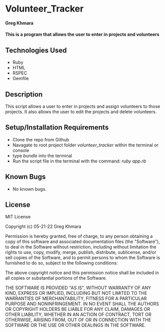 # Volunteer_Tracker

#### Greg Khmara

#### This is a program that allows the user to enter in projects and volunteers

## Technologies Used

* Ruby
* HTML
* RSPEC
* Gemfile

## Description

This script allows a user to enter in projects and assign volunteers to those projects. It also allows the user to edit the projects and delete volunteers.

## Setup/Installation Requirements

* Clone the repo from Github
* Navagate to root project folder *volunteer_tracker* within the terminal or console
* type *bundle* into the terminal
* Run the script file in the terminal with the command: *ruby app.rb*

## Known Bugs

* No known bugs.

## License

MIT License

Copyright (c) 05-21-22 Greg Khmara

Permission is hereby granted, free of charge, to any person obtaining a copy
of this software and associated documentation files (the "Software"), to deal
in the Software without restriction, including without limitation the rights
to use, copy, modify, merge, publish, distribute, sublicense, and/or sell
copies of the Software, and to permit persons to whom the Software is
furnished to do so, subject to the following conditions:

The above copyright notice and this permission notice shall be included in all
copies or substantial portions of the Software.

THE SOFTWARE IS PROVIDED "AS IS", WITHOUT WARRANTY OF ANY KIND, EXPRESS OR
IMPLIED, INCLUDING BUT NOT LIMITED TO THE WARRANTIES OF MERCHANTABILITY,
FITNESS FOR A PARTICULAR PURPOSE AND NONINFRINGEMENT. IN NO EVENT SHALL THE
AUTHORS OR COPYRIGHT HOLDERS BE LIABLE FOR ANY CLAIM, DAMAGES OR OTHER
LIABILITY, WHETHER IN AN ACTION OF CONTRACT, TORT OR OTHERWISE, ARISING FROM,
OUT OF OR IN CONNECTION WITH THE SOFTWARE OR THE USE OR OTHER DEALINGS IN THE
SOFTWARE.